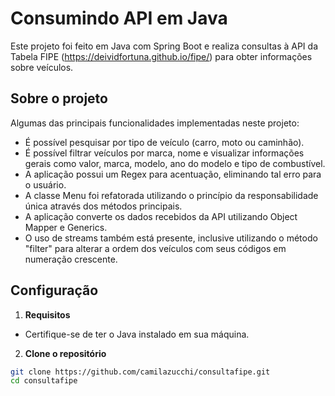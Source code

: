# Consumindo API em Java
Este projeto foi feito em Java com Spring Boot e realiza consultas à API da Tabela FIPE (https://deividfortuna.github.io/fipe/) para obter informações sobre veículos.

## Sobre o projeto
Algumas das principais funcionalidades implementadas neste projeto:
- É possível pesquisar por tipo de veículo (carro, moto ou caminhão).
- É possível filtrar veículos por marca, nome e visualizar informações gerais como valor, marca, modelo, ano do modelo e tipo de combustível.
- A aplicação possui um Regex para acentuação, eliminando tal erro para o usuário.
- A classe Menu foi refatorada utilizando o princípio da responsabilidade única através dos métodos principais.
- A aplicação converte os dados recebidos da API utilizando Object Mapper e Generics.
- O uso de streams também está presente, inclusive utilizando o método "filter" para alterar a ordem dos veículos com seus códigos em numeração crescente.

## Configuração
1. **Requisitos**
- Certifique-se de ter o Java instalado em sua máquina.
2. **Clone o repositório**
```bash
git clone https://github.com/camilazucchi/consultafipe.git
cd consultafipe
